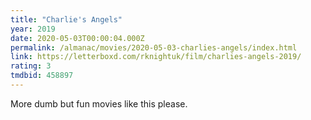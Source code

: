 ```yaml
---
title: "Charlie's Angels"
year: 2019
date: 2020-05-03T00:00:04.000Z
permalink: /almanac/movies/2020-05-03-charlies-angels/index.html
link: https://letterboxd.com/rknightuk/film/charlies-angels-2019/
rating: 3
tmdbid: 458897
---
```


More dumb but fun movies like this please.